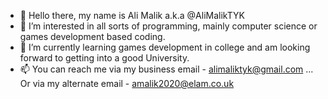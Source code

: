 - 👋 Hello there, my name is Ali Malik a.k.a @AliMalikTYK
- 👀 I’m interested in all sorts of programming, mainly computer science or games development based coding.
- 🌱 I’m currently learning games development in college and am looking forward to getting into a good University.
- 📫 You can reach me via my business email - alimaliktyk@gmail.com ... Or via my alternate email - amalik2020@elam.co.uk

<!---
AliMalikTYK/AliMalikTYK is a ✨ special ✨ repository because its `README.md` (this file) appears on your GitHub profile.
You can click the Preview link to take a look at your changes.
--->
